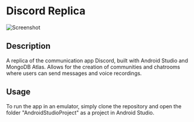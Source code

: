 # Discord Replica

![Screenshot](https://eloutput.com/wp-content/uploads/2022/09/todo-sobre-discord.jpg)

## Description
A replica of the communication app Discord, built with Android Studio and MongoDB Atlas.
Allows for the creation of communities and chatrooms where users can send messages and voice recordings.

## Usage
To run the app in an emulator, simply clone the repository and open the folder "AndroidStudioProject" as a project in Android Studio.